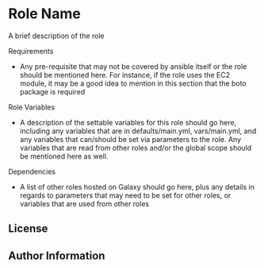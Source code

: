 Role Name
=========

A brief description of the role 

Requirements
- Any pre-requisite that may not be covered by ansible itself or the role should be mentioned here. For instance, if the role uses the EC2 module, it may be a good idea to mention in this section that the boto package is required

Role Variables
- A description of the settable variables for this role should go here, including any variables that are in defaults/main.yml, vars/main.yml, and any variables that can/should be set via parameters to the role. Any variables that are read from other roles and/or the global scope should be mentioned here as well.

Dependencies
- A list of other roles hosted on Galaxy should go here, plus any details in regards to parameters that may need to be set for other roles, or variables that are used from other roles

License
-

Author Information
-

